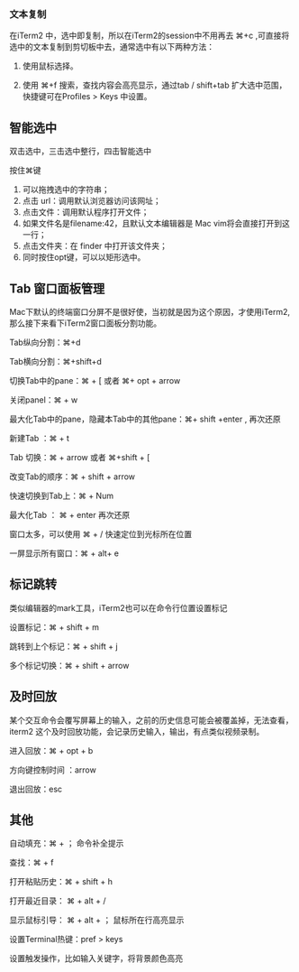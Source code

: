 ### 文本复制

在iTerm2 中，选中即复制，所以在iTerm2的session中不用再去 ⌘+c ,可直接将选中的文本复制到剪切板中去，通常选中有以下两种方法：

1. 使用鼠标选择。

2. 使用 ⌘+f 搜索，查找内容会高亮显示，通过tab / shift+tab 扩大选中范围，快捷键可在Profiles > Keys 中设置。

## 智能选中

双击选中，三击选中整行，四击智能选中

按住⌘键

1. 可以拖拽选中的字符串；
2. 点击 url：调用默认浏览器访问该网址；
3. 点击文件：调用默认程序打开文件；
4. 如果文件名是filename:42，且默认文本编辑器是 Mac vim将会直接打开到这一行；
5. 点击文件夹：在 finder 中打开该文件夹；
6. 同时按住opt键，可以以矩形选中。



## Tab 窗口面板管理

Mac下默认的终端窗口分屏不是很好使，当初就是因为这个原因，才使用iTerm2,那么接下来看下iTerm2窗口面板分割功能。

Tab纵向分割：⌘+d


Tab横向分割：⌘+shift+d


切换Tab中的pane：⌘ + [  或者 ⌘+ opt + arrow

关闭panel：⌘ + w

最大化Tab中的pane，隐藏本Tab中的其他pane：⌘+ shift +enter , 再次还原


新建Tab ：⌘ + t

Tab 切换：⌘ + arrow 或者 ⌘+shift + [

改变Tab的顺序：⌘ + shift + arrow

快速切换到Tab上：⌘ + Num

最大化Tab ： ⌘ + enter  再次还原

窗口太多，可以使用 ⌘ + / 快速定位到光标所在位置


一屏显示所有窗口：⌘ + alt+ e

## 标记跳转

类似编辑器的mark工具，iTerm2也可以在命令行位置设置标记

设置标记：⌘ + shift + m 

跳转到上个标记：⌘ + shift + j

多个标记切换：⌘ + shift + arrow



## 及时回放

某个交互命令会覆写屏幕上的输入，之前的历史信息可能会被覆盖掉，无法查看，iterm2 这个及时回放功能，会记录历史输入，输出，有点类似视频录制。


进入回放：⌘ + opt + b 

方向键控制时间 ：arrow  

退出回放：esc



## 其他

自动填充：⌘ + ； 命令补全提示 



查找：⌘ + f

打开粘贴历史：⌘ + shift + h  


打开最近目录： ⌘ + alt + /

显示鼠标引导： ⌘ + alt + ；  鼠标所在行高亮显示

设置Terminal热键：pref > keys


设置触发操作，比如输入关键字，将背景颜色高亮